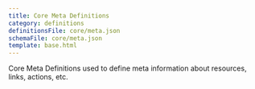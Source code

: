 ```yaml
---
title: Core Meta Definitions
category: definitions
definitionsFile: core/meta.json
schemaFile: core/meta.json
template: base.html
---
```


Core Meta Definitions used to define meta information about resources, links, actions, etc.
